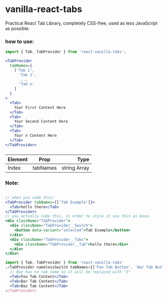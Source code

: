 # vanilla-react-tabs

Practical React Tab Library, completely CSS-free, used as less JavaScript as possible.

### how to use:

```jsx
import { Tab, TabProvider } from 'react-vanilla-tabs';

<TabProvider
  tabNames={
    ['Tab 1',
      'Tab 2',
      ...,
      'Tab n'
    ]
  }
>
  <Tab>
    Your First Content Here
  </Tab>
  <Tab>
    Your Second Content Here
  </Tab>
  <Tab>
    Your n Content Here
  </Tab>
</TabProvider>

```

###

| Element |   Prop   |         Type |
| ------- | :------: | -----------: |
| Index   | tabNames | string Array |

### Note:

```jsx

// when you code this:
<TabProvider tabNames={['Tab Example']}>
  <Tab>hello there</Tab>
</TabProvider>
// you actually code this, in order to style it use this as base.
<div className="TabProvider">
  <div className="TabProvider__Switch">
    <button data-variant="selected">Tab Example</button>
  </div>
  <div className="TabProvider__Tabs">
    <div className="TabProvider__Tab">hello there</div>
  </div>
</div>
```

```jsx
import { Tab, TabProvider } from 'react-vanilla-tabs'
;<TabProvider namelessSwitch tabNames={['Foo Tab Button', 'Bar Tab Button']}>
  // Baz has no tab name so it will be replaced with "3"
  <Tab>Foo Tab Content</Tab>
  <Tab>Bar Tab Content</Tab>
  <Tab>Baz Tab Content</Tab>
</TabProvider>
```
